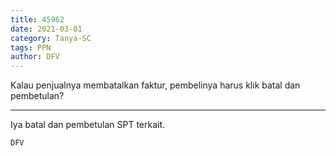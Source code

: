 ```yaml
---
title: 45962
date: 2021-03-01
category: Tanya-SC
tags: PPN
author: DFV
---
```


Kalau penjualnya membatalkan faktur, pembelinya harus klik batal dan pembetulan?

---

Iya batal dan pembetulan SPT terkait.

`DFV`
